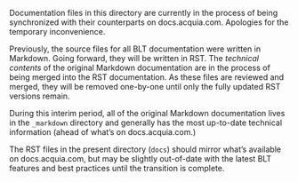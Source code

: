 Documentation files in this directory are currently in the process of being synchronized with their counterparts on docs.acquia.com. Apologies for the temporary inconvenience.

Previously, the source files for all BLT documentation were written in Markdown. Going forward, they will be written in RST. The _technical contents_ of the original Markdown documentation are in the process of being merged into the RST documentation. As these files are reviewed and merged, they will be removed one-by-one until only the fully updated RST versions remain.

During this interim period, all of the original Markdown documentation lives in the `_markdown` directory and generally has the most up-to-date technical information (ahead of what’s on docs.acquia.com.)

The RST files in the present directory (`docs`) should mirror what’s available on docs.acquia.com, but may be slightly out-of-date with the latest BLT features and best practices until the transition is complete.
